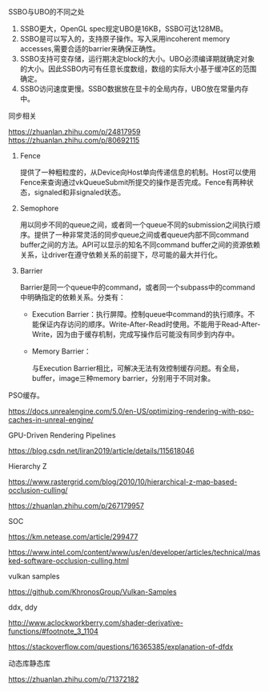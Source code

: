 SSBO与UBO的不同之处

1. SSBO更大，OpenGL spec规定UBO是16KB，SSBO可达128MB。
2. SSBO是可以写入的，支持原子操作。写入采用incoherent memory accesses,需要合适的barrier来确保正确性。
3. SSBO支持可变存储，运行期决定block的大小。UBO必须编译期就确定对象的大小。因此SSBO内可有任意长度数组，数组的实际大小基于缓冲区的范围确定。
4. SSBO访问速度更慢。SSBO数据放在显卡的全局内存，UBO放在常量内存中。

同步相关

https://zhuanlan.zhihu.com/p/24817959
https://zhuanlan.zhihu.com/p/80692115

1. Fence

   提供了一种粗粒度的，从Device向Host单向传递信息的机制。Host可以使用Fence来查询通过vkQueueSubmit所提交的操作是否完成。Fence有两种状态，signaled和非signaled状态。

2. Semophore

   用以同步不同的queue之间，或者同一个queue不同的submission之间执行顺序。提供了一种非常灵活的同步queue之间或者queue内部不同command buffer之间的方法。API可以显示的知名不同command buffer之间的资源依赖关系，让driver在遵守依赖关系的前提下，尽可能的最大并行化。

3. Barrier

   Barrier是同一个queue中的command，或者同一个subpass中的command中明确指定的依赖关系。分类有： 

   + Execution Barrier：执行屏障。控制queue中command的执行顺序。不能保证内存访问的顺序。Write-After-Read时使用。不能用于Read-After-Write，因为由于缓存机制，完成写操作后可能没有同步到内存中。

   + Memory Barrier：

     与Execution Barrier相比，可解决无法有效控制缓存问题。有全局，buffer，image三种memory barrier，分别用于不同对象。

   

PSO缓存。

https://docs.unrealengine.com/5.0/en-US/optimizing-rendering-with-pso-caches-in-unreal-engine/

GPU-Driven Rendering Pipelines

https://blog.csdn.net/liran2019/article/details/115618046

Hierarchy Z

https://www.rastergrid.com/blog/2010/10/hierarchical-z-map-based-occlusion-culling/

https://zhuanlan.zhihu.com/p/267179957

SOC

https://km.netease.com/article/299477

https://www.intel.com/content/www/us/en/developer/articles/technical/masked-software-occlusion-culling.html

vulkan samples

https://github.com/KhronosGroup/Vulkan-Samples

ddx, ddy

http://www.aclockworkberry.com/shader-derivative-functions/#footnote_3_1104

https://stackoverflow.com/questions/16365385/explanation-of-dfdx

动态库静态库

https://zhuanlan.zhihu.com/p/71372182